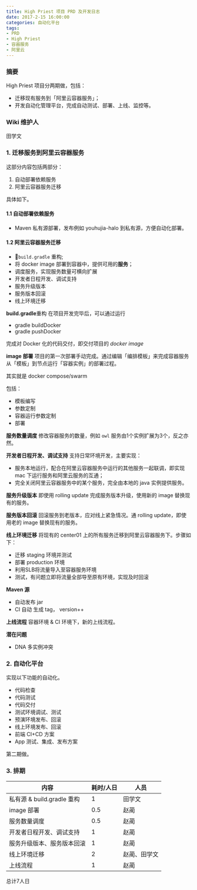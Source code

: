 ```yaml
---
title: High Priest 项目 PRD 及开发日志
date: 2017-2-15 16:00:00
categories: 自动化平台
tags:
- PRD
- High Priest
- 容器服务
- 阿里云
---
```


### 摘要
High Priest 项目分两期做，包括：

- 迁移现有服务到「阿里云容器服务」；
- 开发自动化管理平台，完成自动测试、部署、上线、监控等。

### Wiki 维护人
田学文

### 1. 迁移服务到阿里云容器服务
这部分内容包括两部分：
1. 自动部署依赖服务
2. 阿里云容器服务迁移

具体如下。

#### 1.1 自动部署依赖服务

- Maven 私有源部署，发布例如 youhujia-halo 到私有源，方便自动化部署。

#### 1.2 阿里云容器服务迁移

- `build.gradle` 重构;
- 将 docker image 部署到容器中，提供可用的**服务**；
- 调度服务，实现服务数量可横向扩展
- 开发者日程开发、调试支持
- 服务升级版本
- 服务版本回滚
- 线上环境迁移

**build.gradle**重构
在项目开发完毕后，可以通过运行

- gradle buildDocker
- gradle pushDocker

完成对 Docker 化的代码交付，即交付项目的 *docker image*

**image 部署**
项目的第一次部署手动完成。通过编辑「编排模板」来完成容器服务从「模板」到节点运行「容器实例」的部署过程。

其实就是 docker compose/swarm

包括：

- 模板编写
- 参数定制
- 容器运行参数定制
- 部署

**服务数量调度**
修改容器服务的数量，例如 `owl` 服务由1个实例扩展为3个，反之亦然。

**开发者日程开发、调试支持**
支持日常环境开发，主要实现：

- 服务本地运行，配合在阿里云容器服务中运行的其他服务一起联调，即实现 mac 下运行服务和阿里云服务的互通；
- 完全关闭阿里云容器服务中的某个服务，完全由本地的 java 实例提供服务。

**服务升级版本**
即使用 rolling update 完成服务版本升级，使用新的 image 替换现有的服务。

**服务版本回滚**
回滚服务到老版本，应对线上紧急情况。通 rolling update，即使用老的 image 替换现有的服务。

**线上环境迁移**
将现有的 center01 上的所有服务迁移到阿里云容器服务下。步骤如下：

- 迁移 staging 环境并测试
- 部署 production 环境
- 利用SLB将流量导入至容器服务环境
- 测试，有问题立即将流量全部导至原有环境，实现及时回滚

**Maven 源**

- 自动发布 jar
- CI 自动 生成 tag， version++

**上线流程**
容器环境 & CI 环境下，新的上线流程。

**潜在问题**
- DNA 多实例冲突


### 2. 自动化平台
实现以下功能的自动化。

- 代码检查
- 代码测试
- 代码交付
- 测试环境调试、测试
- 预演环境发布、回滚
- 线上环境发布、回滚
- 前端 CI+CD 方案
- App 测试、集成、发布方案

第二期做。


### 3. 排期

内容|耗时/人日|人员
---|---|---
私有源 & build.gradle 重构|1|田学文
image 部署|0.5|赵蔺
服务数量调度|0.5|赵蔺
开发者日程开发、调试支持|1|赵蔺
服务升级版本、服务版本回滚|1|赵蔺
线上环境迁移|2|赵蔺、田学文
上线流程|1|赵蔺

总计7人日


